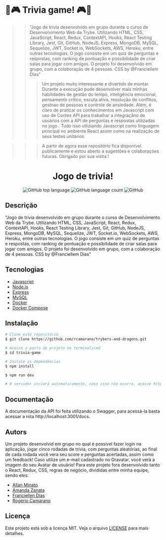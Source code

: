 # 🚀🎮 Trivia game! 🎮🚀

>> "Jogo de trivia desenvolvido em grupo durante o curso de Desenvolvimento Web da Trybe. Utilizando HTML, CSS, JavaScript, React, Redux, ContextAPI, Hooks, React Testing Library, Jest, Git, GitHub, NodeJS, Express, MongoDB, MySQL, Sequelize, JWT, Socket.io, WebSockets, AWS, Heroku, entre outras tecnologias. O jogo consiste em um quiz de perguntas e respostas, com ranking de pontuação e possibilidade de criar salas para jogar com amigos. O projeto foi desenvolvido em grupo, com a colaboração de 4 pessoas. CSS by @Franciellem Dias"
>>> Um projeto muito interessante e divertido de montar. Durante a execução pude desenvolver mais minhas habilidades de gestão do tempo, inteligência emocional, pensamento crítico, escuta ativa, resolução de conflitos, gestnao de pessoas e controle de ansiedade.
>>> Além, é claro de praticar os conhecimentos em Javascript com uso de Contex API para trabalhar a integraçåno de usuários com a API de perguntas e respostas utilizadas no jogo . Tudo isso utliziando Javascript como linguagem principal no ambiente React assim como na realização de seus testes unitários.

>>> A partir de agora esse repositório fica disponível publicamente e estou aberto a sugestões e colaborações futuras.
Obrigado por sua visita.!

<div align="center">
<!--   <img alt="TFC!" src="imgs/5ca10a0410f76.png" width="250px"> -->
  <h1>Jogo de trivia!</h1>
  <p>
    <img alt="GitHub top language" src="https://img.shields.io/github/languages/top/rcamarano/trivia-game?color=blueviolet">
    <img alt="GitHub language count" src="https://img.shields.io/github/languages/count/rcamarano/trivia-game?color=blueviolet">
    <img alt="GitHub" src="https://img.shields.io/github/license/rcamarano/trivia-game?color=blueviolet">
  </p>
</div>

## Descrição

"Jogo de trivia desenvolvido em grupo durante o curso de Desenvolvimento Web da Trybe. Utilizando HTML, CSS, JavaScript, React, Redux, ContextAPI, Hooks, React Testing Library, Jest, Git, GitHub, NodeJS, Express, MongoDB, MySQL, Sequelize, JWT, Socket.io, WebSockets, AWS, Heroku, entre outras tecnologias. O jogo consiste em um quiz de perguntas e respostas, com ranking de pontuação e possibilidade de criar salas para jogar com amigos. O projeto foi desenvolvido em grupo, com a colaboração de 4 pessoas. CSS by @Franciellem Dias"

## Tecnologias

- [Javascript](https://developer.mozilla.org/en-US/docs/Web/JavaScript)
- [Node.js](https://nodejs.org/en/)
- [Express](https://expressjs.com/pt-br/)
- [MySQL](https://www.mysql.com/)
- [Docker](https://www.docker.com/)
- [Docker Compose](https://docs.docker.com/compose/)

## Instalação

```bash
# Clone este repositório
$ git clone https://github.com/rcamarano/trybers-and-dragons.git

# Acesse a pasta do projeto no terminal/cmd
$ cd trivia-game

# Instale as dependências
$ npm install

$ npm run dev

# O servidor inciará automaticamente, caso isso não ocorra, acesse http://localhost:3001
```

## Documentação

A documentação da API foi feita utilizando o Swagger, para acessá-la basta acessar a rota http://localhost:3001/docs.

## Autors
Um projeto desenvolvid em grupo no qual é possível fazer login na aplicação, jogar cinco rodadas de trívia, com perguntas aleatórias, ao final de cada rodada você vera seu score e perguntas acertadas, assim como um feedback! Caso utilize um e-mail cadastrado no Gravatar, você verá a imagem do seu Avatar de usuário! 
Para este projeto fora desenvolvido tanto o React, Redux, CSS, regras de negócio, divididas entre minha equipe, sendo eles:

- [Allan Minato](https://www.linkedin.com/in/allanminatodev/)
- [Amanda Zanata](https://www.linkedin.com/in/amandazanata/)
- [Franciellen Dias](https://www.linkedin.com/in/franciellem-dias/)
- [Rogério Camarano]([https://github.com/rcamarano](https://www.linkedin.com/in/rogerio-camarano-dev/))


## Licença

Este projeto está sob a licença MIT. Veja o arquivo [LICENSE](LICENSE) para mais detalhes.
<!-- Olá, Tryber!
Esse é apenas um arquivo inicial para o README do seu projeto.
É essencial que você preencha esse documento por conta própria, ok?
Não deixe de usar nossas dicas de escrita de README de projetos, e deixe sua criatividade brilhar!
:warning: IMPORTANTE: você precisa deixar nítido:
- quais arquivos/pastas foram desenvolvidos por você; 
- quais arquivos/pastas foram desenvolvidos por outra pessoa estudante;
- quais arquivos/pastas foram desenvolvidos pela Trybe.
-->
